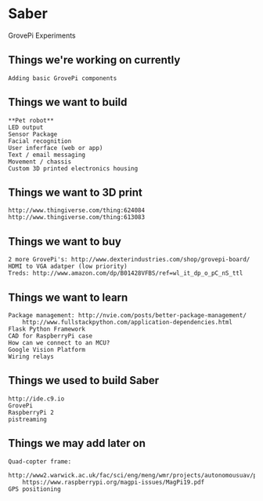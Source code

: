 # Saber
GrovePi Experiments

## Things we're working on currently
    Adding basic GrovePi components

## Things we want to build
    **Pet robot**
    LED output
    Sensor Package
    Facial recognition
    User inferface (web or app)
    Text / email messaging
    Movement / chassis
    Custom 3D printed electronics housing
    
## Things we want to 3D print
    http://www.thingiverse.com/thing:624084
    http://www.thingiverse.com/thing:613083

## Things we want to buy
    2 more GrovePi's: http://www.dexterindustries.com/shop/grovepi-board/
    HDMI to VGA adatper (low priority)
    Treds: http://www.amazon.com/dp/B01428VFBS/ref=wl_it_dp_o_pC_nS_ttl

## Things we want to learn
    Package management: http://nvie.com/posts/better-package-management/
        http://www.fullstackpython.com/application-dependencies.html
    Flask Python Framework
    CAD for RaspberryPi case
    How can we connect to an MCU?
    Google Vision Platform
    Wiring relays

    
## Things we used to build Saber
    http://ide.c9.io
    GrovePi
    RaspberryPi 2
    pistreaming

## Things we may add later on
    Quad-copter frame: 
        http://www2.warwick.ac.uk/fac/sci/eng/meng/wmr/projects/autonomousuav/poster_design_final.pdf
        https://www.raspberrypi.org/magpi-issues/MagPi19.pdf
    GPS positioning
